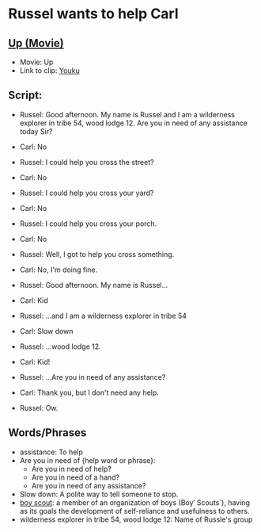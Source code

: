 # Russel wants to help Carl
## [Up (Movie)](http://www.imdb.com/title/tt1049413/)
- Movie: Up
- Link to clip: [Youku](http://v.youku.com/v_show/id_XMTc2NTY5ODIyMA==.html?spm=a2h0k.8191407.0.0&from=s1.8-1-1.2) 

## Script:
- Russel: Good afternoon. My name is Russel and I am a wilderness explorer in tribe 54, wood lodge 12. Are you in need of any assistance today Sir?

- Carl: No

- Russel: I could help you cross the street?

- Carl: No

- Russel: I could help you cross your yard?

- Carl: No

- Russel: I could help you cross your porch.

- Carl: No

- Russel: Well, I got to help you cross something.

- Carl: No, I'm doing fine.

- Russel: Good afternoon. My name is Russel...

- Carl: Kid

- Russel: ...and I am a wilderness explorer in tribe 54

- Carl: Slow down

- Russel: ...wood lodge 12.

- Carl: Kid!

- Russel: ...Are you in need of any assistance?

- Carl: Thank you, but I don't need any help.

- Russel: Ow.

## Words/Phrases
- assistance: To help
- Are you in need of {help word or phrase}:
	- Are you in need of help?
	- Are you in need of a hand?
	- Are you in need of any assistance?
- Slow down: A polite way to tell someone to stop.
- [boy scout](http://youdao.com/w/eng/boy%20scout/#keyfrom=dict2.index): a member of an organization of boys (Boy′ Scouts`), having as its goals the development of self-reliance and usefulness to others.
- wilderness explorer in tribe 54, wood lodge 12: Name of Russle's group

